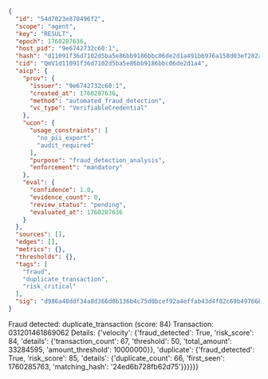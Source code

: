 ```json
{
  "id": "54d7023e878496f2",
  "scope": "agent",
  "key": "RESULT",
  "epoch": 1760287636,
  "host_pid": "9e6742732c60:1",
  "hash": "d11091f36d7102d5ba5e86bb9186bbc06de2d1a491b6976a158d03ef282a70f5",
  "cid": "QmV1d11091f36d7102d5ba5e86bb9186bbc06de2d1a4",
  "aicp": {
    "prov": {
      "issuer": "9e6742732c60:1",
      "created_at": 1760287636,
      "method": "automated_fraud_detection",
      "vc_type": "VerifiableCredential"
    },
    "ucon": {
      "usage_constraints": [
        "no_pii_export",
        "audit_required"
      ],
      "purpose": "fraud_detection_analysis",
      "enforcement": "mandatory"
    },
    "eval": {
      "confidence": 1.0,
      "evidence_count": 0,
      "review_status": "pending",
      "evaluated_at": 1760287636
    }
  },
  "sources": [],
  "edges": [],
  "metrics": {},
  "thresholds": {},
  "tags": [
    "fraud",
    "duplicate_transaction",
    "risk_critical"
  ],
  "sig": "d986a48ddf34a8d366d0b136b4c75d0bcef92a4effab43d4f82c69b49766bd6a"
}
```

Fraud detected: duplicate_transaction (score: 84)
Transaction: 031201461869062
Details: {'velocity': {'fraud_detected': True, 'risk_score': 84, 'details': {'transaction_count': 67, 'threshold': 50, 'total_amount': 33284595, 'amount_threshold': 10000000}}, 'duplicate': {'fraud_detected': True, 'risk_score': 85, 'details': {'duplicate_count': 66, 'first_seen': 1760285763, 'matching_hash': '24ed6b728fb62d75'}}}}}}
